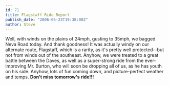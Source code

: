 ```yaml
---
id: 71
title: Flagstaff Ride Report
publish_date: "2006-05-23T19:38:00Z"
author: Steve
---
```

Well, with winds on the plains of 24mph, gusting to 35mph, we bagged Neva Road today. And thank goodness! It was actually windy on our alternate route, Flagstaff, which is a rarity, as it's pretty well protected--but not from winds out of the southeast. Anyhow, we were treated to a great battle between the Daves, as well as a super-strong ride from the ever-improving Mr. Burton, who will soon be dropping all of us, as he has youth on his side. Anyhow, lots of fun coming down, and picture-perfect weather and temps. **Don't miss tomorrow's ride!!!**
